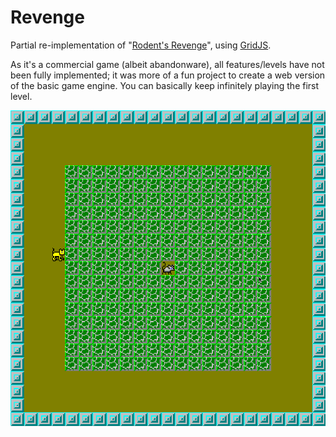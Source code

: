 # Revenge

Partial re-implementation of "[Rodent's Revenge](https://en.wikipedia.org/wiki/Rodent%27s_Revenge)", using [GridJS](https://github.com/endemic/gridjs).

As it's a commercial game (albeit abandonware), all features/levels have not been fully implemented; it was more of a fun project to create a web version of the basic game engine. You can basically keep infinitely playing the first level.

![screenshot](https://github.com/endemic/revenge/blob/f9e516cd4fb29c8318621ae1e0a8dbf0755226b7/images/screenshot.gif)
